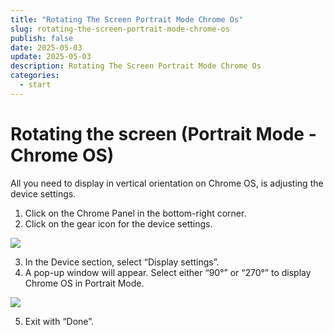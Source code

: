 ```yaml
---
title: "Rotating The Screen Portrait Mode Chrome Os"
slug: rotating-the-screen-portrait-mode-chrome-os
publish: false
date: 2025-05-03
update: 2025-05-03
description: Rotating The Screen Portrait Mode Chrome Os
categories:
  - start
---
```


Rotating the screen (Portrait Mode - Chrome OS)
===============================================

All you need to display in vertical orientation on Chrome OS, is adjusting the device settings.

1. Click on the Chrome Panel in the bottom-right corner.
2. Click on the gear icon for the device settings.

![](https://static.helpjuice.com/helpjuice_production/uploads/upload/image/23821/direct/1731530280717/how-to-set-chrome-os-to-portrait-mode_1.png)

3. In the Device section, select “Display settings”.
4. A pop-up window will appear. Select either “90°” or “270°” to display Chrome OS in Portrait Mode.

![](https://static.helpjuice.com/helpjuice_production/uploads/upload/image/23821/direct/1731530298772/5e4f9c64-5592-420a-ace3-b027dc34bc3e.png)

5. Exit with “Done”.
